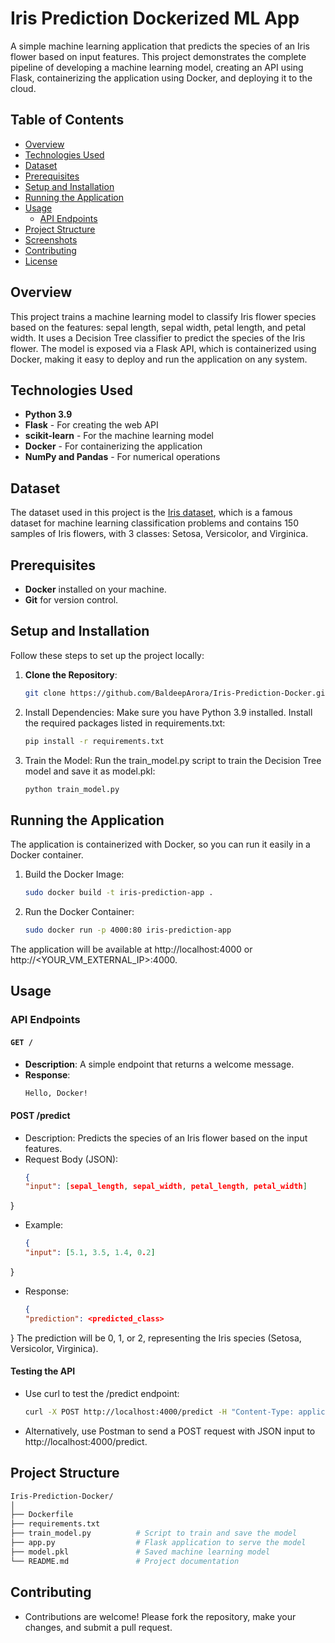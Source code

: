 # Iris Prediction Dockerized ML App

A simple machine learning application that predicts the species of an Iris flower based on input features. This project demonstrates the complete pipeline of developing a machine learning model, creating an API using Flask, containerizing the application using Docker, and deploying it to the cloud.

## Table of Contents
- [Overview](#overview)
- [Technologies Used](#technologies-used)
- [Dataset](#dataset)
- [Prerequisites](#prerequisites)
- [Setup and Installation](#setup-and-installation)
- [Running the Application](#running-the-application)
- [Usage](#usage)
  - [API Endpoints](#api-endpoints)
- [Project Structure](#project-structure)
- [Screenshots](#screenshots)
- [Contributing](#contributing)
- [License](#license)

## Overview
This project trains a machine learning model to classify Iris flower species based on the features: sepal length, sepal width, petal length, and petal width. It uses a Decision Tree classifier to predict the species of the Iris flower. The model is exposed via a Flask API, which is containerized using Docker, making it easy to deploy and run the application on any system.

## Technologies Used
- **Python 3.9**
- **Flask** - For creating the web API
- **scikit-learn** - For the machine learning model
- **Docker** - For containerizing the application
- **NumPy and Pandas** - For numerical operations

## Dataset
The dataset used in this project is the [Iris dataset](https://en.wikipedia.org/wiki/Iris_flower_data_set), which is a famous dataset for machine learning classification problems and contains 150 samples of Iris flowers, with 3 classes: Setosa, Versicolor, and Virginica.

## Prerequisites
- **Docker** installed on your machine.
- **Git** for version control.

## Setup and Installation
Follow these steps to set up the project locally:

1. **Clone the Repository**:
   ```bash
   git clone https://github.com/BaldeepArora/Iris-Prediction-Docker.git
2. Install Dependencies: Make sure you have Python 3.9 installed. Install the required packages listed in requirements.txt:
   ```bash
   pip install -r requirements.txt
3. Train the Model: Run the train_model.py script to train the Decision Tree model and save it as model.pkl:
   ```bash
   python train_model.py

## Running the Application 
The application is containerized with Docker, so you can run it easily in a Docker container.
1. Build the Docker Image:
   ```bash
   sudo docker build -t iris-prediction-app .
2. Run the Docker Container:
   ```bash
   sudo docker run -p 4000:80 iris-prediction-app
The application will be available at http://localhost:4000 or http://<YOUR_VM_EXTERNAL_IP>:4000.

## Usage

### API Endpoints

#### `GET /`
- **Description**: A simple endpoint that returns a welcome message.
- **Response**:
  ```html
  Hello, Docker!
#### POST /predict
- Description: Predicts the species of an Iris flower based on the input features.
- Request Body (JSON):
  ```json
  {
  "input": [sepal_length, sepal_width, petal_length, petal_width]
}
- Example:
  ```json
  {
  "input": [5.1, 3.5, 1.4, 0.2]
}
- Response:
  ```json
  {
  "prediction": <predicted_class>
}
The prediction will be 0, 1, or 2, representing the Iris species (Setosa, Versicolor, Virginica).

#### Testing the API
- Use curl to test the /predict endpoint:
  ```bash
  curl -X POST http://localhost:4000/predict -H "Content-Type: application/json" -d '{"input": [5.1, 3.5, 1.4, 0.2]}'
- Alternatively, use Postman to send a POST request with JSON input to http://localhost:4000/predict.

## Project Structure
```bash
Iris-Prediction-Docker/
│
├── Dockerfile
├── requirements.txt
├── train_model.py          # Script to train and save the model
├── app.py                  # Flask application to serve the model
├── model.pkl               # Saved machine learning model
└── README.md               # Project documentation
```
## Contributing
- Contributions are welcome! Please fork the repository, make your changes, and submit a pull request.
